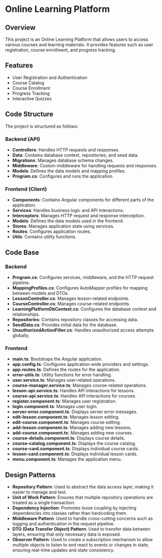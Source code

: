 # Online Learning Platform

## Overview

This project is an Online Learning Platform that allows users to access various courses and learning materials. It provides features such as user registration, course enrollment, and progress tracking.

## Features

- User Registration and Authentication
- Course Catalog
- Course Enrollment
- Progress Tracking
- Interactive Quizzes

## Code Structure

The project is structured as follows:

### Backend (API)

- **Controllers**: Handles HTTP requests and responses.
- **Data**: Contains database context, repositories, and seed data.
- **Migrations**: Manages database schema changes.
- **Middleware**: Custom middleware for handling requests and responses.
- **Models**: Defines the data models and mapping profiles.
- **Program.cs**: Configures and runs the application.

### Frontend (Client)

- **Components**: Contains Angular components for different parts of the application.
- **Services**: Handles business logic and API interactions.
- **Interceptors**: Manages HTTP request and response interception.
- **Models**: Defines the data models used in the frontend.
- **Stores**: Manages application state using services.
- **Routes**: Configures application routes.
- **Utils**: Contains utility functions.

## Code Base

### Backend

- **Program.cs**: Configures services, middleware, and the HTTP request pipeline.
- **MappingProfiles.cs**: Configures AutoMapper profiles for mapping between models and DTOs.
- **LessonController.cs**: Manages lesson-related endpoints.
- **CourseController.cs**: Manages course-related endpoints.
- **LearningPlatformDbContext.cs**: Configures the database context and relationships.
- **Repositories**: Contains repository classes for accessing data.
- **SeedData.cs**: Provides initial data for the database.
- **UnauthorizedActionFilter.cs**: Handles unauthorized access attempts globally.

### Frontend

- **main.ts**: Bootstraps the Angular application.
- **app.config.ts**: Configures application-wide providers and settings.
- **app.routes.ts**: Defines the routes for the application.
- **error-utils.ts**: Utility functions for error handling.
- **user.service.ts**: Manages user-related operations.
- **course-manager.service.ts**: Manages course-related operations.
- **lesson-api.service.ts**: Handles API interactions for lessons.
- **course-api.service.ts**: Handles API interactions for courses.
- **register.component.ts**: Manages user registration.
- **login.component.ts**: Manages user login.
- **server-error.component.ts**: Displays server error messages.
- **edit-lesson.component.ts**: Manages lesson editing.
- **edit-course.component.ts**: Manages course editing.
- **add-lesson.component.ts**: Manages adding new lessons.
- **add-course.component.ts**: Manages adding new courses.
- **course-details.component.ts**: Displays course details.
- **course-catalog.component.ts**: Displays the course catalog.
- **course-card.component.ts**: Displays individual course cards.
- **lesson-card.component.ts**: Displays individual lesson cards.
- **menu.component.ts**: Manages the application menu.

## Design Patterns

- **Repository Pattern**: Used to abstract the data access layer, making it easier to manage and test.
- **Unit of Work Pattern**: Ensures that multiple repository operations are treated as a single transaction.
- **Dependency Injection**: Promotes loose coupling by injecting dependencies into classes rather than hardcoding them.
- **Middleware Pattern**: Used to handle cross-cutting concerns such as logging and authentication in the request pipeline.
- **DTO (Data Transfer Object) Pattern**: Used to transfer data between layers, ensuring that only necessary data is exposed.
- **Observer Pattern**: Used to create a subscription mechanism to allow multiple objects to listen to and react to events or changes in state, ensuring real-time updates and state consistency.
